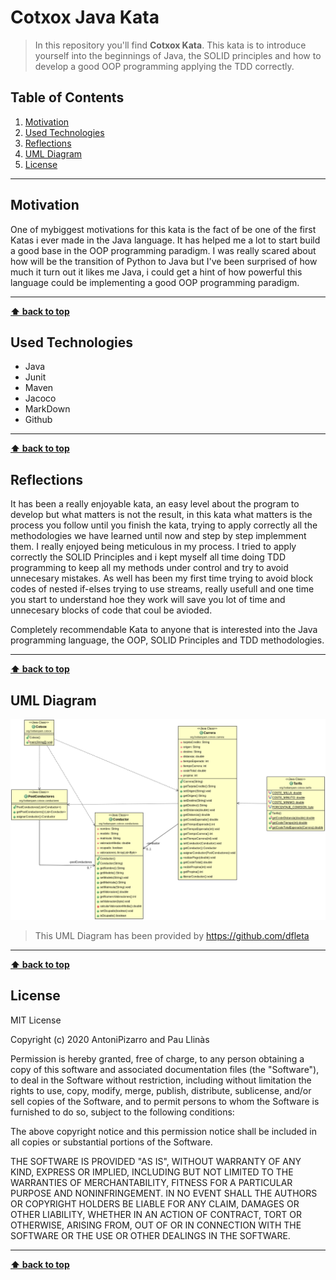 # Cotxox Java Kata

> In this repository you'll find **Cotxox Kata**. This kata is to introduce yourself into the beginnings of Java, the SOLID principles and how to develop a good OOP programming applying the TDD correctly.

## Table of Contents

1. [Motivation](#motivation)
1. [Used Technologies](#used-technologies)
1. [Reflections](#reflections)
1. [UML Diagram](#uml-diagram)
1. [License](#license)

---

## Motivation

One of mybiggest motivations for this kata is the fact of be one of the first Katas i ever made in the Java language. It has helped me a lot to start build a good base in the OOP programming paradigm. I was really scared about how will be the transition of Python to Java but I've been surprised of how much it turn out it likes me Java, i could get a hint of how powerful this language could be implementing a good OOP programming paradigm.

---

**[⬆ back to top](#table-of-contents)**

## Used Technologies

- Java
- Junit
- Maven
- Jacoco
- MarkDown
- Github

---

**[⬆ back to top](#table-of-contents)**

## Reflections

It has been a really enjoyable kata, an easy level about the program to develop but what matters is not the result, in this kata what matters is the process you follow until you finish the kata, trying to apply correctly all the methodologies we have learned until now and step by step implemment them. I really enjoyed being meticulous in my process. I tried to apply correctly the SOLID Principles and i kept myself all time doing TDD programming to keep all my methods under control and try to avoid unnecesary mistakes. As well has been my first time trying to avoid block codes of nested if-elses trying to use streams, really usefull and one time you start to understand hoe they work will save you lot of time and unnecesary blocks of code that coul be avioded.

Completely recommendable Kata to anyone that is interested into the Java programming language, the OOP, SOLID Principles and TDD methodologies.

---

**[⬆ back to top](#table-of-contents)**

## UML Diagram

![UML Diagram](./UMLDiagram.png "UML")

> This UML Diagram has been provided by https://github.com/dfleta

---

**[⬆ back to top](#table-of-contents)**

## License

MIT License

Copyright (c) 2020 AntoniPizarro and Pau Llinàs

Permission is hereby granted, free of charge, to any person obtaining a copy
of this software and associated documentation files (the "Software"), to deal
in the Software without restriction, including without limitation the rights
to use, copy, modify, merge, publish, distribute, sublicense, and/or sell
copies of the Software, and to permit persons to whom the Software is
furnished to do so, subject to the following conditions:

The above copyright notice and this permission notice shall be included in all
copies or substantial portions of the Software.

THE SOFTWARE IS PROVIDED "AS IS", WITHOUT WARRANTY OF ANY KIND, EXPRESS OR
IMPLIED, INCLUDING BUT NOT LIMITED TO THE WARRANTIES OF MERCHANTABILITY,
FITNESS FOR A PARTICULAR PURPOSE AND NONINFRINGEMENT. IN NO EVENT SHALL THE
AUTHORS OR COPYRIGHT HOLDERS BE LIABLE FOR ANY CLAIM, DAMAGES OR OTHER
LIABILITY, WHETHER IN AN ACTION OF CONTRACT, TORT OR OTHERWISE, ARISING FROM,
OUT OF OR IN CONNECTION WITH THE SOFTWARE OR THE USE OR OTHER DEALINGS IN THE
SOFTWARE.

---

**[⬆ back to top](#table-of-contents)**
